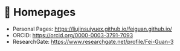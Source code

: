 # 📎 Homepages
- Personal Pages: https://liujinsuiyuex.github.io/feiguan.github.io/
- ORCID: https://orcid.org/0000-0003-3791-7093
- ResearchGate: https://www.researchgate.net/profile/Fei-Guan-3
